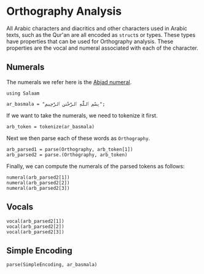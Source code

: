 Orthography Analysis
=============
All Arabic characters and diacritics and other characters used in Arabic texts, such as the Qur'an are all encoded as `struct`s or types. These types have properties that can be used for Orthography analysis. These properties are the vocal and numeral associated with each of the character.

## Numerals
The numerals we refer here is the [Abjad numeral](https://en.wikipedia.org/wiki/Abjad_numerals).
```@repl abc2
using Salaam

ar_basmala = "بِسْمِ ٱللَّهِ ٱلرَّحْمَٰنِ ٱلرَّحِيمِ";
```
If we want to take the numerals, we need to tokenize it first.
```@repl abc2
arb_token = tokenize(ar_basmala)
```
Next we then parse each of these words as   `Orthography`.
```@repl abc2
arb_parsed1 = parse(Orthography, arb_token[1])
arb_parsed2 = parse.(Orthography, arb_token)
```
Finally, we can compute the numerals of the parsed tokens as follows:
```@repl abc2
numeral(arb_parsed2[1])
numeral(arb_parsed2[2])
numeral(arb_parsed2[3])
```
## Vocals
```@repl abc2
vocal(arb_parsed2[1])
vocal(arb_parsed2[2])
vocal(arb_parsed2[3])
```

## Simple Encoding
```@repl abc2
parse(SimpleEncoding, ar_basmala)
```